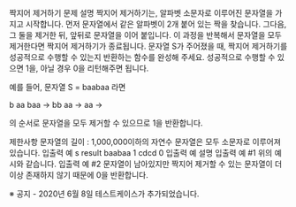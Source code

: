 짝지어 제거하기
문제 설명
짝지어 제거하기는, 알파벳 소문자로 이루어진 문자열을 가지고 시작합니다. 먼저 문자열에서 같은 알파벳이 2개 붙어 있는 짝을 찾습니다. 그다음, 그 둘을 제거한 뒤, 앞뒤로 문자열을 이어 붙입니다. 이 과정을 반복해서 문자열을 모두 제거한다면 짝지어 제거하기가 종료됩니다. 문자열 S가 주어졌을 때, 짝지어 제거하기를 성공적으로 수행할 수 있는지 반환하는 함수를 완성해 주세요. 성공적으로 수행할 수 있으면 1을, 아닐 경우 0을 리턴해주면 됩니다.

예를 들어, 문자열 S = baabaa 라면

b aa baa → bb aa → aa →

의 순서로 문자열을 모두 제거할 수 있으므로 1을 반환합니다.

제한사항
문자열의 길이 : 1,000,000이하의 자연수
문자열은 모두 소문자로 이루어져 있습니다.
입출력 예
s	result
baabaa	1
cdcd	0
입출력 예 설명
입출력 예 #1
위의 예시와 같습니다.
입출력 예 #2
문자열이 남아있지만 짝지어 제거할 수 있는 문자열이 더 이상 존재하지 않기 때문에 0을 반환합니다.

※ 공지 - 2020년 6월 8일 테스트케이스가 추가되었습니다.